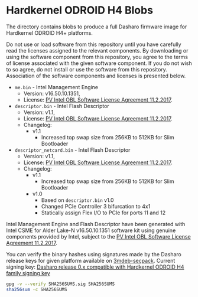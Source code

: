 # Hardkernel ODROID H4 Blobs

The directory contains blobs to produce a full Dasharo firmware image for
Hardkernel ODROID H4+ platforms.

Do not use or load software from this repository until you have carefully read
the licenses assigned to the relevant components. By downloading or using the
software component from this repository, you agree to the terms of license
associated with the given software component. If you do not wish to so agree,
do not install or use the software from this repository. Association of the
software components and licenses is presented below.

* `me.bin` - Intel Management Engine
  * Version: v16.50.10.1351,
  * License:  [PV Intel OBL Software License Agreement 11.2.2017][INTEL SLA].
* `descriptor.bin` - Intel Flash Descriptor
  * Version: v1.1,
  * License:  [PV Intel OBL Software License Agreement 11.2.2017][INTEL SLA].
  * Changelog:
    * v1.1
      * Increased top swap size from 256KB to 512KB for Slim Bootloader
* `descriptor_netcard.bin` - Intel Flash Descriptor
  * Version: v1.1,
  * License:  [PV Intel OBL Software License Agreement 11.2.2017][INTEL SLA].
  * Changelog:
    * v1.1
      * Increased top swap size from 256KB to 512KB for Slim Bootloader
    * v1.0
      * Based on `descriptor.bin` v1.0
      * Changed PCIe Controller 3 bifurcation to 4x1
      * Statically assign Flex I/O to PCIe for ports 11 and 12

Intel Management Engine and Flash Descriptor have been generated with Intel
CSME for Alder Lake-N v16.50.10.1351 software kit using genuine components
provided by Intel, subject to the [PV Intel OBL Software License Agreement
11.2.2017][INTEL SLA].

You can verify the binary hashes using signatures made by the Dasharo release
keys for given platform available on
[3mdeb-secpack](https://github.com/3mdeb/3mdeb-secpack). Current signing key:
[Dasharo release 0.x compatible with Hardkernel ODROID H4 family signing
key][KEY]

```bash
gpg -v --verify SHA256SUMS.sig SHA256SUMS
sha256sum -c SHA256SUMS
```

[INTEL SLA]: ../../licenses/pv%20intel%20obl%20software%20license%20agreement%2011.2.2017.pdf
[KEY]: https://github.com/3mdeb/3mdeb-secpack/blob/master/dasharo/hardkernel_odroid_h4/dasharo-release-0.x-compatible-with-hardkernel-odroid-h4-family-signing-key.asc